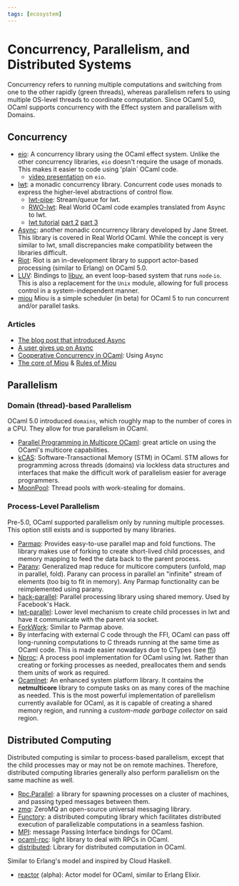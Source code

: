 ```yaml
---
tags: [ecosystem]
---
```



# Concurrency, Parallelism, and Distributed Systems


Concurrency refers to running multiple computations and switching from one to the other rapidly (green threads),
whereas parallelism refers to using multiple OS-level threads to coordinate computation.
Since OCaml 5.0, OCaml supports concurrency with the Effect system and parallelism with Domains.


## Concurrency


* [eio](https://github.com/ocaml-multicore/eio):
A concurrency library using the OCaml effect system.
Unlike the other concurrency libraries, `eio` doesn't require the usage of monads.
This makes it easier to code using 'plain` OCaml code.
    * [video presentation](https://watch.ocaml.org/w/02a7accc-2a2c-44d5-889e-d75e1489946e) on `eio`. 
* [lwt](https://github.com/ocsigen/lwt): a monadic concurrency library.
Concurrent code uses monads to express the higher-level abstractions of control flow.
    * [lwt-pipe](https://github.com/c-cube/lwt-pipe):
    Stream/queue for lwt.
    * [RWO-lwt](https://github.com/dkim/rwo-lwt):
    Real World OCaml code examples translated from Async to lwt.
    * [lwt tutorial](https://raphael-proust.github.io/code/lwt-part-1.html)
    [part 2](https://raphael-proust.github.io/code/lwt-part-2.html)
    [part 3](https://raphael-proust.github.io/code/lwt-part-3.html)
* [Async](https://github.com/janestreet/async):
another monadic concurrency library developed by Jane Street.
This library is covered in Real World OCaml.
While the concept is very similar to lwt,
small discrepancies make compatibility between the libraries difficult.
* [Riot](https://github.com/leostera/riot):
Riot is an in-development library to support actor-based processing (similar to Erlang)
on OCaml 5.0.
* [LUV](https://github.com/aantron/luv):
Bindings to [libuv](https://github.com/libuv/libuv),
an event loop-based system that runs `node‧io`.
This is also a replacement for the `Unix` module,
allowing for full process control in a system-independent manner.
* [miou](https://github.com/robur-coop/miou)
Miou is a simple scheduler (in beta) for OCaml 5 to run concurrent and/or parallel tasks.

### Articles


* [The blog post that introduced Async](https://blog.janestreet.com/announcing-async/)
* [A user gives up on Async](http://rgrinberg.com/posts/abandoning-async/)
* [Cooperative Concurrency in OCaml][cooperative concurrency]: Using Async
* [The core of Miou](https://blog.osau.re/articles/miou.html) & [Rules of Miou](https://blog.osau.re/articles/miou_rules.html)


[cooperative concurrency]: https://philtomson.github.io/blog/2014-07-09-cooperative-concurrency-in-ocaml-a-core.std.async-example/


## Parallelism


### Domain (thread)-based Parallelism


OCaml 5.0 introduced `domains`, which roughly map to the number of cores in a CPU.
They allow for true parallelism in OCaml.


* [Parallel Programming in Multicore OCaml](https://github.com/ocaml-multicore/parallel-programming-in-multicore-ocaml):
great article on using the OCaml's multicore capabilities.
* [kCAS](https://github.com/ocaml-multicore/kcas): Software-Transactional Memory (STM) in OCaml.
STM allows for programming across threads (domains) via lockless data structures and interfaces that make the difficult work
of parallelism easier for average programmers.
* [MoonPool](https://github.com/c-cube/moonpool):
Thread pools with work-stealing for domains.




### Process-Level Parallelism


Pre-5.0, OCaml supported parallelism only by running multiple processes.
This option still exists and is supported by many libraries.


* [Parmap](http://rdicosmo.github.io/parmap/):
Provides easy-to-use parallel map and fold functions.
The library makes use of forking to create short-lived child processes,
and memory mapping to feed the data back to the parent process.
* [Parany](https://github.com/UnixJunkie/parany):
Generalized map reduce for multicore computers (unfold, map in parallel, fold).
Parany can process in parallel an "infinite" stream of elements (too big to fit in memory).
Any Parmap functionality can be reimplemented using parany.
* [hack-parallel](https://github.com/rvantonder/hack-parallel/):
Parallel processing library using shared memory. Used by Facebook's Hack.
* [lwt-parallel](https://github.com/ivg/parallel):
Lower level mechanism to create child processes in lwt and have it communicate with the parent via socket.
* [ForkWork](https://github.com/mlin/forkwork):
Similar to Parmap above.
* By interfacing with external C code through the FFI,
OCaml can pass off long-running computations to C threads running at the
same time as OCaml code.
This is made easier nowadays due to CTypes (see [ffi](ffi‧md))
* [Nproc](https://github.com/MyLifeLabs/nproc):
A process pool implementation for OCaml using lwt.
Rather than creating or forking processes as needed, preallocates them
and sends them units of work as required.
* [Ocamlnet](http://projects.camlcity.org/projects/ocamlnet.html):
An enhanced system platform library.
It contains the **netmulticore** library to compute tasks on as many cores of the machine as needed.
This is the most powerful implementation of parellelism currently available for OCaml,
as it is capable of creating a shared memory region,
and running a *custom-made garbage collector* on said region.


## Distributed Computing


Distributed computing is similar to process-based parallelism, except that the child
processes may or may not be on remote machines.
Therefore, distributed computing libraries generally also perform parallelism on the same machine as well.


* [Rpc.Parallel](https://github.com/janestreet/rpc_parallel):
a library for spawning processes on a cluster of machines, and passing typed messages between them.
* [zmq](https://github.com/issuu/ocaml-zmq): ZeroMQ
an open-source universal messaging library.
* [Functory](http://functory.lri.fr/About.html):
a distributed computing library which facilitates distributed execution of
parallelizable computations in a seamless fashion.
* [MPI](https://github.com/xavierleroy/ocamlmpi):
message Passing Interface bindings for OCaml.
* [ocaml-rpc](https://github.com/mirage/ocaml-rpc):
light library to deal with RPCs in OCaml.
* [distributed](https://github.com/essdotteedot/distributed):
Library for distributed computation in OCaml.


Similar to Erlang's model and inspired by Cloud Haskell.
* [reactor](https://github.com/ostera/reactor) (alpha):
Actor model for OCaml, similar to Erlang Elixir.
